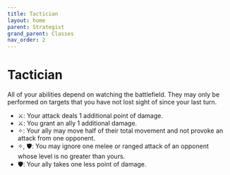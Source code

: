 ```yaml
---
title: Tactician
layout: home
parent: Strategist
grand_parent: Classes
nav_order: 2
---
```


# Tactician
All of your abilities depend on watching the battlefield.  They may only be performed on targets that you have not lost sight of since your last turn.

*  ⚔:  Your attack deals 1 additional point of damage.
*  ⚔:  You grant an ally 1 additional damage.
*  ✧:  Your ally may move half of their total movement and not provoke an attack from one opponent.
*  ✧, 🛡:  You may ignore one melee or ranged attack of an opponent whose level is no greater than yours.
*  🛡:  Your ally takes one less point of damage.